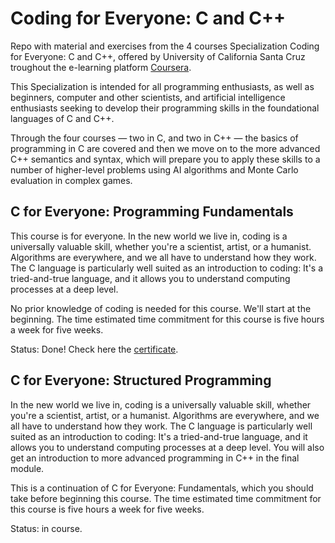 # Coding for Everyone: C and C++

Repo with material and exercises from the 4 courses Specialization Coding for Everyone: C and C++, offered by University of California Santa Cruz troughout the e-learning platform [Coursera](https://www.coursera.org/specializations/coding-for-everyone).

This Specialization is intended for all programming enthusiasts, as well as beginners, computer and other scientists, and artificial intelligence enthusiasts seeking to develop their programming skills in the foundational languages of C and C++. 

Through the four courses — two in C, and two in C++ — the basics of programming in C are covered and then we move on to the more advanced C++ semantics and syntax, which will prepare you to apply these skills to a number of higher-level problems using AI algorithms and Monte Carlo evaluation in complex games.

## C for Everyone: Programming Fundamentals

This course is for everyone. In the new world we live in, coding is a universally valuable skill, whether you're a scientist, artist, or a humanist. Algorithms are everywhere, and we all have to understand how they work. The C language is particularly well suited as an introduction to coding: It's a tried-and-true language, and it allows you to understand computing processes at a deep level. 

No prior knowledge of coding is needed for this course. We'll start at the beginning. The time estimated time commitment for this course is five hours a week for five weeks.

Status: Done! Check here the [certificate](https://coursera.org/share/bc976492e5e765668534fbb8928c9ead).

## C for Everyone: Structured Programming

In the new world we live in, coding is a universally valuable skill, whether you're a scientist, artist, or a humanist. Algorithms are everywhere, and we all have to understand how they work. The C language is particularly well suited as an introduction to coding: It's a tried-and-true language, and it allows you to understand computing processes at a deep level. You will also get an introduction to more advanced programming in C++ in the final module. 

This is a continuation of C for Everyone: Fundamentals, which you should take before beginning this course. 
The time estimated time commitment for this course is five hours a week for five weeks.

Status: in course.
